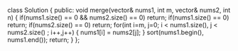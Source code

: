 class Solution {
public:
void merge(vector<int>& nums1, int m, vector<int>& nums2, int n) {
if(nums1.size() == 0 && nums2.size() == 0)
return;
if(nums1.size() == 0)
return;
if(nums2.size() == 0)
return;
for(int i=m, j=0; i < nums1.size(), j < nums2.size() ; i++,j++)
{
nums1[i] = nums2[j];
}
sort(nums1.begin(), nums1.end());
return;
}
};
